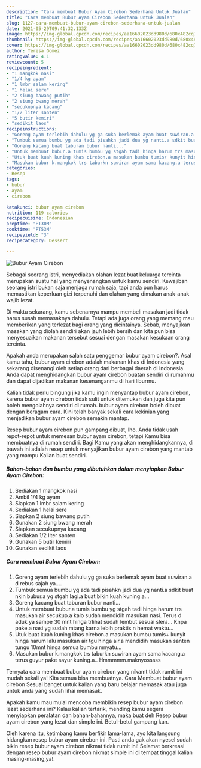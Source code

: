 ```yaml
---
description: "Cara membuat Bubur Ayam Cirebon Sederhana Untuk Jualan"
title: "Cara membuat Bubur Ayam Cirebon Sederhana Untuk Jualan"
slug: 1127-cara-membuat-bubur-ayam-cirebon-sederhana-untuk-jualan
date: 2021-05-29T09:41:32.133Z
image: https://img-global.cpcdn.com/recipes/aa16602023dd980d/680x482cq70/bubur-ayam-cirebon-foto-resep-utama.jpg
thumbnail: https://img-global.cpcdn.com/recipes/aa16602023dd980d/680x482cq70/bubur-ayam-cirebon-foto-resep-utama.jpg
cover: https://img-global.cpcdn.com/recipes/aa16602023dd980d/680x482cq70/bubur-ayam-cirebon-foto-resep-utama.jpg
author: Teresa Gomez
ratingvalue: 4.1
reviewcount: 5
recipeingredient:
- "1 mangkok nasi"
- "1/4 kg ayam"
- "1 lmbr salam kering"
- "1 helai sere"
- "2 siung bawang putih"
- "2 siung bwang merah"
- "secukupnya kacang"
- "1/2 liter santen"
- "5 butir kemiri"
- "sedikit laos"
recipeinstructions:
- "Goreng ayam terlebih dahulu yg ga suka berlemak ayam buat suwiran.a d rebus sajah ya...."
- "Tumbuk semua bumbu yg ada tadi pisahkn jadi dua yg nanti.a sdkit buat nkin bubur.a yg stgah lagi.a buat bikin kuah kuning.a..."
- "Goreng kacang buat taburan bubur nanti..."
- "Untuk membuat bubur.a tumis bumbu yg stgah tadi hinga harum trs masukan air secukup.a kalo sudah mendidih masukan nasi. Terus d aduk ya sampe 30 mnt hinga trlihat sudah lembut sesuai slera... Knpa pake.a nasi yg sudah mtang karna lebih praktis n hemat waktu..."
- "Utuk buat kuah kuning khas cirebon.a masukan bumbu tumis+ kunyit hinga harum lalu masukan air tgu hinga air.a mendidih masukan santen tungu 10mnt hinga semua bumbu mnyatu..."
- "Masukan bubur k.mangkok trs taburkn suwiran ayam sama kacang.a terus guyur pake sayur kuning.a.. Hmmmmm.maknyosssss"
categories:
- Resep
tags:
- bubur
- ayam
- cirebon

katakunci: bubur ayam cirebon 
nutrition: 119 calories
recipecuisine: Indonesian
preptime: "PT30M"
cooktime: "PT53M"
recipeyield: "3"
recipecategory: Dessert

---
```



![Bubur Ayam Cirebon](https://img-global.cpcdn.com/recipes/aa16602023dd980d/680x482cq70/bubur-ayam-cirebon-foto-resep-utama.jpg)

Sebagai seorang istri, menyediakan olahan lezat buat keluarga tercinta merupakan suatu hal yang menyenangkan untuk kamu sendiri. Kewajiban seorang istri bukan saja menjaga rumah saja, tapi anda pun harus memastikan keperluan gizi terpenuhi dan olahan yang dimakan anak-anak wajib lezat.

Di waktu  sekarang, kamu sebenarnya mampu membeli masakan jadi tidak harus susah memasaknya dahulu. Tetapi ada juga orang yang memang mau memberikan yang terlezat bagi orang yang dicintainya. Sebab, menyajikan masakan yang diolah sendiri akan jauh lebih bersih dan kita pun bisa menyesuaikan makanan tersebut sesuai dengan masakan kesukaan orang tercinta. 



Apakah anda merupakan salah satu penggemar bubur ayam cirebon?. Asal kamu tahu, bubur ayam cirebon adalah makanan khas di Indonesia yang sekarang disenangi oleh setiap orang dari berbagai daerah di Indonesia. Anda dapat menghidangkan bubur ayam cirebon buatan sendiri di rumahmu dan dapat dijadikan makanan kesenanganmu di hari liburmu.

Kalian tidak perlu bingung jika kamu ingin menyantap bubur ayam cirebon, karena bubur ayam cirebon tidak sulit untuk ditemukan dan juga kita pun boleh mengolahnya sendiri di rumah. bubur ayam cirebon boleh dibuat dengan beragam cara. Kini telah banyak sekali cara kekinian yang menjadikan bubur ayam cirebon semakin mantap.

Resep bubur ayam cirebon pun gampang dibuat, lho. Anda tidak usah repot-repot untuk memesan bubur ayam cirebon, tetapi Kamu bisa membuatnya di rumah sendiri. Bagi Kamu yang akan menghidangkannya, di bawah ini adalah resep untuk menyajikan bubur ayam cirebon yang mantab yang mampu Kalian buat sendiri.

<!--inarticleads1-->

##### Bahan-bahan dan bumbu yang dibutuhkan dalam menyiapkan Bubur Ayam Cirebon:

1. Sediakan 1 mangkok nasi
1. Ambil 1/4 kg ayam
1. Siapkan 1 lmbr salam kering
1. Sediakan 1 helai sere
1. Siapkan 2 siung bawang putih
1. Gunakan 2 siung bwang merah
1. Siapkan secukupnya kacang
1. Sediakan 1/2 liter santen
1. Gunakan 5 butir kemiri
1. Gunakan sedikit laos




<!--inarticleads2-->

##### Cara membuat Bubur Ayam Cirebon:

1. Goreng ayam terlebih dahulu yg ga suka berlemak ayam buat suwiran.a d rebus sajah ya....
1. Tumbuk semua bumbu yg ada tadi pisahkn jadi dua yg nanti.a sdkit buat nkin bubur.a yg stgah lagi.a buat bikin kuah kuning.a...
1. Goreng kacang buat taburan bubur nanti...
1. Untuk membuat bubur.a tumis bumbu yg stgah tadi hinga harum trs masukan air secukup.a kalo sudah mendidih masukan nasi. Terus d aduk ya sampe 30 mnt hinga trlihat sudah lembut sesuai slera... Knpa pake.a nasi yg sudah mtang karna lebih praktis n hemat waktu...
1. Utuk buat kuah kuning khas cirebon.a masukan bumbu tumis+ kunyit hinga harum lalu masukan air tgu hinga air.a mendidih masukan santen tungu 10mnt hinga semua bumbu mnyatu...
1. Masukan bubur k.mangkok trs taburkn suwiran ayam sama kacang.a terus guyur pake sayur kuning.a.. Hmmmmm.maknyosssss




Ternyata cara membuat bubur ayam cirebon yang nikamt tidak rumit ini mudah sekali ya! Kita semua bisa membuatnya. Cara Membuat bubur ayam cirebon Sesuai banget untuk kalian yang baru belajar memasak atau juga untuk anda yang sudah lihai memasak.

Apakah kamu mau mulai mencoba membikin resep bubur ayam cirebon lezat sederhana ini? Kalau kalian tertarik, mending kamu segera menyiapkan peralatan dan bahan-bahannya, maka buat deh Resep bubur ayam cirebon yang lezat dan simple ini. Betul-betul gampang kan. 

Oleh karena itu, ketimbang kamu berfikir lama-lama, ayo kita langsung hidangkan resep bubur ayam cirebon ini. Pasti anda gak akan nyesel sudah bikin resep bubur ayam cirebon nikmat tidak rumit ini! Selamat berkreasi dengan resep bubur ayam cirebon nikmat simple ini di tempat tinggal kalian masing-masing,ya!.

